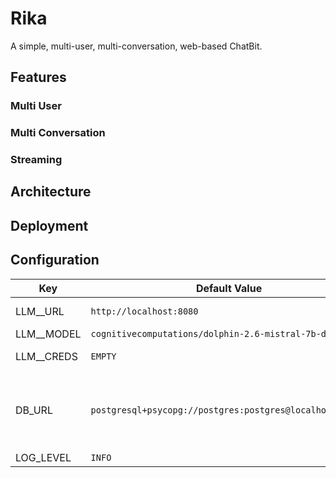 # Rika

A simple, multi-user, multi-conversation, web-based ChatBit.

## Features
### Multi User
### Multi Conversation
### Streaming
## Architecture
## Deployment


## Configuration

Key | Default Value | Description
---|---|---
LLM__URL | `http://localhost:8080` | llm service url
LLM__MODEL | `cognitivecomputations/dolphin-2.6-mistral-7b-dpo-laser` | llm model
LLM__CREDS | `EMPTY` | llm service credentials
DB_URL | `postgresql+psycopg://postgres:postgres@localhost:5432/` | Database url to persist messages and metadata
LOG_LEVEL | `INFO` | log level
